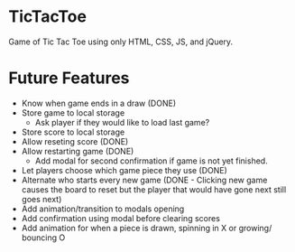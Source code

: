# TicTacToe
Game of Tic Tac Toe using only HTML, CSS, JS, and jQuery.

# Future Features
- Know when game ends in a draw (DONE)
- Store game to local storage
	- Ask player if they would like to load last game?
- Store score to local storage
- Allow reseting score (DONE)
- Allow restarting game (DONE)
	- Add modal for second confirmation if game is not yet finished.
- Let players choose which game piece they use (DONE)
- Alternate who starts every new game (DONE - Clicking new game causes the board to reset but the player that would have gone next still goes next)
- Add animation/transition to modals opening
- Add confirmation using modal before clearing scores
- Add animation for when a piece is drawn, spinning in X or growing/ bouncing O
